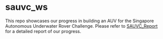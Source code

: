 # sauvc_ws
This repo showcases our progress in building an AUV for the Singapore Autonomous Underwater Rover Challenge.
Please refer to [SAUVC_Report](https://github.com/AmoghJuloori/sauvc_ws/blob/main/SAUVC_Report.docx) for a detailed report of our progress.
